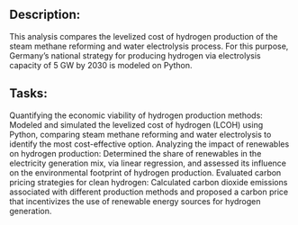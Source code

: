 ## Description:
This analysis compares the levelized cost of hydrogen production of the steam methane reforming and water electrolysis process. For this purpose, Germany’s national strategy for producing hydrogen via electrolysis capacity of 5 GW by 2030 is modeled on Python.

## Tasks:
Quantifying the economic viability of hydrogen production methods: Modeled and simulated the levelized cost of hydrogen (LCOH) using Python, comparing steam methane reforming and water electrolysis to identify the most cost-effective option.
Analyzing the impact of renewables on hydrogen production: Determined the share of renewables in the electricity generation mix, via linear regression, and assessed its influence on the environmental footprint of hydrogen production.
Evaluated carbon pricing strategies for clean hydrogen: Calculated carbon dioxide emissions associated with different production methods and proposed a carbon price that incentivizes the use of renewable energy sources for hydrogen generation.
